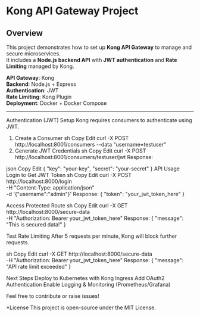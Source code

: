 # Kong API Gateway Project

## Overview

This project demonstrates how to set up **Kong API Gateway** to manage and secure microservices.  
It includes a **Node.js backend API** with **JWT authentication** and **Rate Limiting** managed by Kong.

**API Gateway**: Kong  
**Backend**: Node.js + Express  
**Authentication**: JWT  
**Rate Limiting**: Kong Plugin  
**Deployment**: Docker + Docker Compose  

---

Authentication (JWT) Setup
Kong requires consumers to authenticate using JWT.

1. Create a Consumer
sh
Copy
Edit
curl -X POST http://localhost:8001/consumers --data "username=testuser"
2. Generate JWT Credentials
sh
Copy
Edit
curl -X POST http://localhost:8001/consumers/testuser/jwt
 Response:

json
Copy
Edit
{
  "key": "your-key",
  "secret": "your-secret"
}
 API Usage
 Login to Get JWT Token
sh
Copy
Edit
curl -X POST http://localhost:8000/login \
     -H "Content-Type: application/json" \
     -d '{"username":"admin"}'
 Response: { "token": "your_jwt_token_here" }

 Access Protected Route
sh
Copy
Edit
curl -X GET http://localhost:8000/secure-data \
     -H "Authorization: Bearer your_jwt_token_here"
 Response: { "message": "This is secured data!" }

 Test Rate Limiting
After 5 requests per minute, Kong will block further requests.

sh
Copy
Edit
curl -X GET http://localhost:8000/secure-data \
     -H "Authorization: Bearer your_jwt_token_here"
 Response: { "message": "API rate limit exceeded" }

 
 Next Steps
 Deploy to Kubernetes with Kong Ingress
 Add OAuth2 Authentication
 Enable Logging & Monitoring (Prometheus/Grafana)

Feel free to contribute or raise issues! 

*License
This project is open-source under the MIT License.
